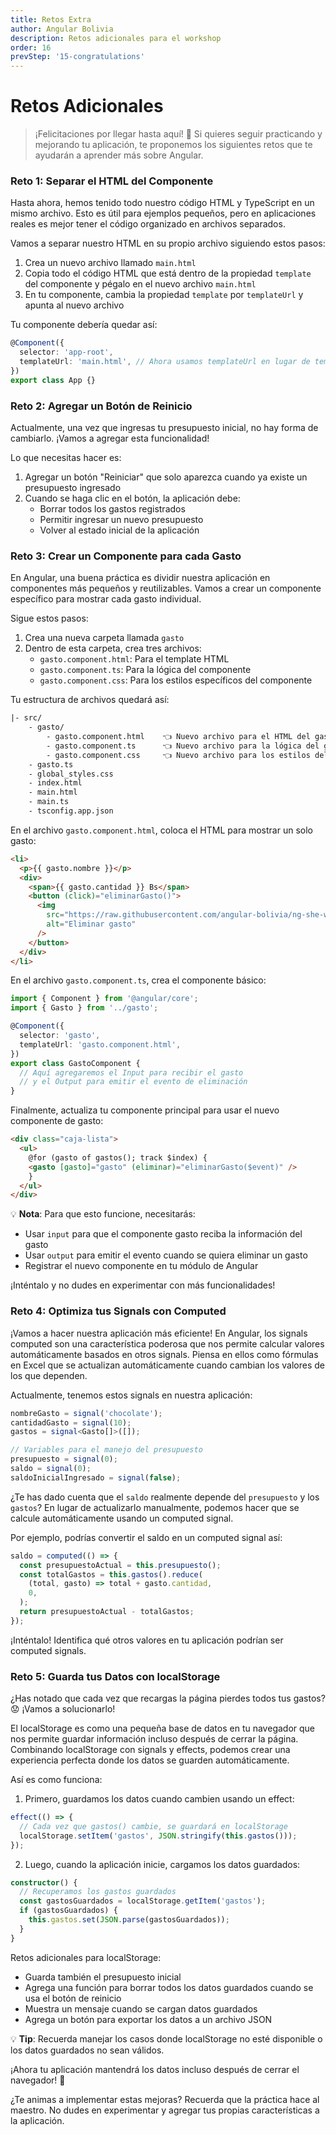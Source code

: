 ```yaml
---
title: Retos Extra
author: Angular Bolivia
description: Retos adicionales para el workshop
order: 16
prevStep: '15-congratulations'
---
```


# Retos Adicionales

> ¡Felicitaciones por llegar hasta aquí! 👏 Si quieres seguir practicando y mejorando tu aplicación, te proponemos los siguientes retos que te ayudarán a aprender más sobre Angular.

### Reto 1: Separar el HTML del Componente

Hasta ahora, hemos tenido todo nuestro código HTML y TypeScript en un mismo archivo. Esto es útil para ejemplos pequeños, pero en aplicaciones reales es mejor tener el código organizado en archivos separados.

Vamos a separar nuestro HTML en su propio archivo siguiendo estos pasos:

1. Crea un nuevo archivo llamado `main.html`
2. Copia todo el código HTML que está dentro de la propiedad `template` del componente y pégalo en el nuevo archivo `main.html`
3. En tu componente, cambia la propiedad `template` por `templateUrl` y apunta al nuevo archivo

Tu componente debería quedar así:

```ts
@Component({
  selector: 'app-root',
  templateUrl: 'main.html', // Ahora usamos templateUrl en lugar de template
})
export class App {}
```

### Reto 2: Agregar un Botón de Reinicio

Actualmente, una vez que ingresas tu presupuesto inicial, no hay forma de cambiarlo. ¡Vamos a agregar esta funcionalidad!

Lo que necesitas hacer es:

1. Agregar un botón "Reiniciar" que solo aparezca cuando ya existe un presupuesto ingresado
2. Cuando se haga clic en el botón, la aplicación debe:
   - Borrar todos los gastos registrados
   - Permitir ingresar un nuevo presupuesto
   - Volver al estado inicial de la aplicación

### Reto 3: Crear un Componente para cada Gasto

En Angular, una buena práctica es dividir nuestra aplicación en componentes más pequeños y reutilizables. Vamos a crear un componente específico para mostrar cada gasto individual.

Sigue estos pasos:

1. Crea una nueva carpeta llamada `gasto`
2. Dentro de esta carpeta, crea tres archivos:
   - `gasto.component.html`: Para el template HTML
   - `gasto.component.ts`: Para la lógica del componente
   - `gasto.component.css`: Para los estilos específicos del componente

Tu estructura de archivos quedará así:

```txt
|- src/
    - gasto/
        - gasto.component.html    👈 Nuevo archivo para el HTML del gasto
        - gasto.component.ts      👈 Nuevo archivo para la lógica del gasto
        - gasto.component.css     👈 Nuevo archivo para los estilos del gasto
    - gasto.ts
    - global_styles.css
    - index.html
    - main.html
    - main.ts
    - tsconfig.app.json
```

En el archivo `gasto.component.html`, coloca el HTML para mostrar un solo gasto:

```html
<li>
  <p>{{ gasto.nombre }}</p>
  <div>
    <span>{{ gasto.cantidad }} Bs</span>
    <button (click)="eliminarGasto()">
      <img
        src="https://raw.githubusercontent.com/angular-bolivia/ng-she-workshop/develop/src/assets/trash-icon.svg"
        alt="Eliminar gasto"
      />
    </button>
  </div>
</li>
```

En el archivo `gasto.component.ts`, crea el componente básico:

```ts
import { Component } from '@angular/core';
import { Gasto } from '../gasto';

@Component({
  selector: 'gasto',
  templateUrl: 'gasto.component.html',
})
export class GastoComponent {
  // Aquí agregaremos el Input para recibir el gasto
  // y el Output para emitir el evento de eliminación
}
```

Finalmente, actualiza tu componente principal para usar el nuevo componente de gasto:

```html
<div class="caja-lista">
  <ul>
    @for (gasto of gastos(); track $index) {
    <gasto [gasto]="gasto" (eliminar)="eliminarGasto($event)" />
    }
  </ul>
</div>
```

💡 **Nota**: Para que esto funcione, necesitarás:

- Usar `input` para que el componente gasto reciba la información del gasto
- Usar `output` para emitir el evento cuando se quiera eliminar un gasto
- Registrar el nuevo componente en tu módulo de Angular

¡Inténtalo y no dudes en experimentar con más funcionalidades!

### Reto 4: Optimiza tus Signals con Computed

¡Vamos a hacer nuestra aplicación más eficiente! En Angular, los signals computed son una característica poderosa que nos permite calcular valores automáticamente basados en otros signals. Piensa en ellos como fórmulas en Excel que se actualizan automáticamente cuando cambian los valores de los que dependen.

Actualmente, tenemos estos signals en nuestra aplicación:

```typescript
nombreGasto = signal('chocolate');
cantidadGasto = signal(10);
gastos = signal<Gasto[]>([]);

// Variables para el manejo del presupuesto
presupuesto = signal(0);
saldo = signal(0);
saldoInicialIngresado = signal(false);
```

¿Te has dado cuenta que el `saldo` realmente depende del `presupuesto` y los `gastos`? En lugar de actualizarlo manualmente, podemos hacer que se calcule automáticamente usando un computed signal.

Por ejemplo, podrías convertir el saldo en un computed signal así:

```typescript
saldo = computed(() => {
  const presupuestoActual = this.presupuesto();
  const totalGastos = this.gastos().reduce(
    (total, gasto) => total + gasto.cantidad,
    0,
  );
  return presupuestoActual - totalGastos;
});
```

¡Inténtalo! Identifica qué otros valores en tu aplicación podrían ser computed signals.

### Reto 5: Guarda tus Datos con localStorage

¿Has notado que cada vez que recargas la página pierdes todos tus gastos? 😟 ¡Vamos a solucionarlo!

El localStorage es como una pequeña base de datos en tu navegador que nos permite guardar información incluso después de cerrar la página. Combinando localStorage con signals y effects, podemos crear una experiencia perfecta donde los datos se guarden automáticamente.

Así es como funciona:

1. Primero, guardamos los datos cuando cambien usando un effect:

```typescript
effect(() => {
  // Cada vez que gastos() cambie, se guardará en localStorage
  localStorage.setItem('gastos', JSON.stringify(this.gastos()));
});
```

2. Luego, cuando la aplicación inicie, cargamos los datos guardados:

```typescript
constructor() {
  // Recuperamos los gastos guardados
  const gastosGuardados = localStorage.getItem('gastos');
  if (gastosGuardados) {
    this.gastos.set(JSON.parse(gastosGuardados));
  }
}
```

Retos adicionales para localStorage:

- Guarda también el presupuesto inicial
- Agrega una función para borrar todos los datos guardados cuando se usa el botón de reinicio
- Muestra un mensaje cuando se cargan datos guardados
- Agrega un botón para exportar los datos a un archivo JSON

💡 **Tip**: Recuerda manejar los casos donde localStorage no esté disponible o los datos guardados no sean válidos.

¡Ahora tu aplicación mantendrá los datos incluso después de cerrar el navegador! 🎉

¿Te animas a implementar estas mejoras? Recuerda que la práctica hace al maestro. No dudes en experimentar y agregar tus propias características a la aplicación.
